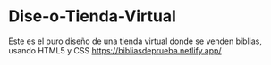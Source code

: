 # Dise-o-Tienda-Virtual
Este es el puro diseño de una tienda virtual donde se venden biblias, usando HTML5 y CSS
https://bibliasdeprueba.netlify.app/
